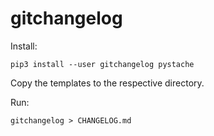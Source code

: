# gitchangelog

Install:

```
pip3 install --user gitchangelog pystache
```

Copy the templates to the respective directory.

Run:

```
gitchangelog > CHANGELOG.md
```
